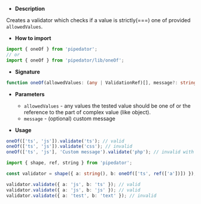- **Description**

Creates a validator which checks if a value is strictly(===) one of provided `allowedValues`.

- **How to import**

```typescript
import { oneOf } from 'pipedator';
// or
import { oneOf } from 'pipedator/lib/oneOf';

```
- **Signature**

```typescript
function oneOf(allowedValues: (any | ValidationRef)[], message?: string): Validator;
```
- **Parameters**

  - `allowedValues` - any values the tested value should be one of or the reference to the part of complex value (like object).
  - `message` - (optional) custom message


- **Usage**

```typescript
oneOf(['ts', 'js']).validate('ts'); // valid
oneOf(['ts', 'js']).validate('css'); // invalid
oneOf(['ts', 'js'], 'Custom message').validate('php'); // invalid with 'Custom message'

import { shape, ref, string } from 'pipedator';

const validator = shape({ a: string(), b: oneOf(['ts', ref(['a'])]) });

validator.validate({ a: 'js', b: 'ts' }); // valid
validator.validate({ a: 'js', b: 'js' }); // valid
validator.validate({ a: 'test', b: 'text' }); // invalid
```